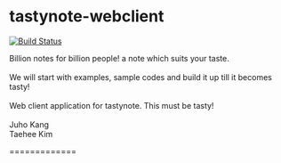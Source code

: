 # tastynote-webclient
[![Build Status](https://travis-ci.org/EndlessCreation/tastynote-webclient.svg?branch=master)](https://travis-ci.org/EndlessCreation/tastynote-webclient)

Billion notes for billion people! a note which suits your taste.<br>
<br>
We will start with examples, sample codes and build it up till it becomes tasty!
<br>
<br>
Web client application for tastynote. This must be tasty!
<br>
<br>
Juho Kang
<br>
Taehee Kim

=============



